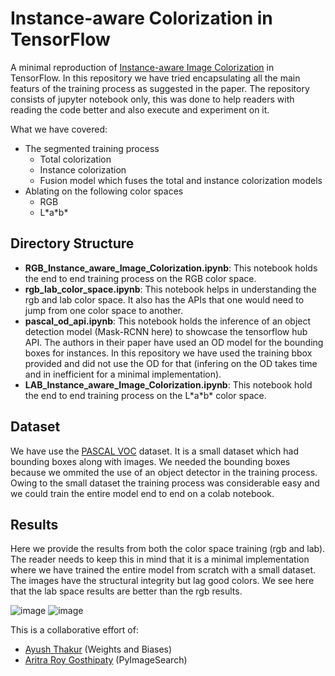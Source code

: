 # Instance-aware Colorization in TensorFlow

A minimal reproduction of [Instance-aware Image Colorization](https://arxiv.org/abs/2005.10825) in TensorFlow. In this repository we have tried encapsulating all the main featurs of the training process as suggested in the paper. The repository consists of jupyter notebook only, this was done to help readers with reading the code better and also execute and experiment on it.

What we have covered:
- The segmented training process
  - Total colorization
  - Instance colorization
  - Fusion model which fuses the total and instance colorization models
- Ablating on the following color spaces
  - RGB
  - L\*a\*b\*

## Directory Structure
- **RGB_Instance_aware_Image_Colorization.ipynb**: This notebook holds the end to end training process on the RGB color space.
- **rgb_lab_color_space.ipynb**: This notebook helps in understanding the rgb and lab color space. It also has the APIs that one would need to jump from one color space to another.
- **pascal_od_api.ipynb**: This notebook holds the inference of an object detection model (Mask-RCNN here) to showcase the tensorflow hub API. The authors in their paper have used an OD model for the bounding boxes for instances. In this repository we have used the training bbox provided and did not use the OD for that (infering on the OD takes time and in inefficient for a minimal implementation).
- **LAB_Instance_aware_Image_Colorization.ipynb**: This notebook hold the end to end training process on the L\*a\*b\* color space.

## Dataset
We have use the [PASCAL VOC](https://paperswithcode.com/dataset/pascal-voc) dataset. It is a small dataset which had bounding boxes along with images. We needed the bounding boxes because we ommited the use of an object detector in the training process. Owing to the small dataset the training process was considerable easy and we could train the entire model end to end on a colab notebook.

## Results
Here we provide the results from both the color space training (rgb and lab). The reader needs to keep this in mind that it is a minimal implementation where we have trained the entire model from scratch with a small dataset. The images have the structural integrity but lag good colors. We see here that the lab space results are better than the rgb results.

![image](https://user-images.githubusercontent.com/36856589/122922365-2a5e5800-d381-11eb-992c-3a5e39acb194.png)
![image](https://user-images.githubusercontent.com/36856589/122922401-334f2980-d381-11eb-9aaf-a72b7519aec6.png)

This is a collaborative effort of:
- [Ayush Thakur](https://twitter.com/ayushthakur0) (Weights and Biases)
- [Aritra Roy Gosthipaty](https://twitter.com/ariG23498) (PyImageSearch)
